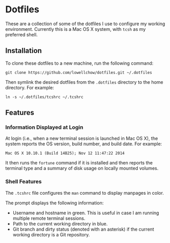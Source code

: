 # Dotfiles

These are a collection of some of the dotfiles I use to configure my working environment. Currently this is a Mac OS X system, with `tcsh` as my preferred shell.

## Installation

To clone these dotfiles to a new machine, run the following command:

```terminal
git clone https://github.com/lowellchow/dotfiles.git ~/.dotfiles
```

Then symlink the desired dotfiles from the `.dotfiles` directory to the home directory. For example:

```terminal
ln -s ~/.dotfiles/tcshrc ~/.tcshrc
```

## Features

### Information Displayed at Login

At login (i.e., when a new terminal session is launched in Mac OS X), the system reports the OS version, build number, and build date. For example:

```terminal
Mac OS X 10.10.1 (Build 14B25); Nov 12 11:47:22 2014
```

It then runs the `fortune` command if it is installed and then reports the terminal type and a summary of disk usage on locally mounted volumes.

### Shell Features

The `.tcshrc` file configures the `man` command to display manpages in color.

The prompt displays the following information:

- Username and hostname in green. This is useful in case I am running multiple remote terminal sessions.
- Path to the current working directory in blue.
- Git branch and dirty status (denoted with an asterisk) if the current working directory is a Git repository.
